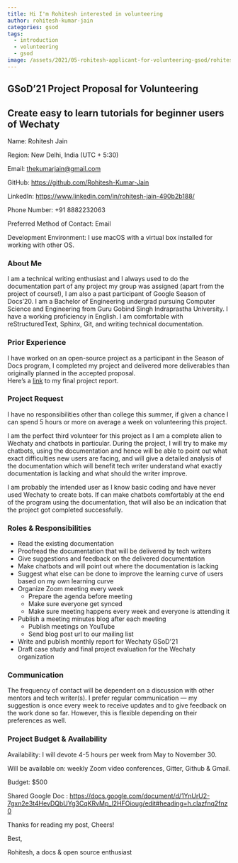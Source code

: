 ```yaml
---
title: Hi I'm Rohitesh interested in volunteering
author: rohitesh-kumar-jain
categories: gsod
tags:
  - introduction
  - volunteering
  - gsod
image: /assets/2021/05-rohitesh-applicant-for-volunteering-gsod/rohitesh.webp
---
```


## GSoD’21 Project Proposal for Volunteering

## Create easy to learn tutorials for beginner users of Wechaty

Name: Rohitesh Jain

Region: New Delhi, India (UTC + 5:30)

Email: thekumarjain@gmail.com

GitHub: <https://github.com/Rohitesh-Kumar-Jain>

LinkedIn: <https://www.linkedin.com/in/rohitesh-jain-490b2b188/>

Phone Number: +91 8882232063

Preferred Method of Contact: Email

Development Environment: I use macOS with a virtual box installed for working with other OS.

### About Me

I am a technical writing enthusiast and I always used to do the documentation part of any project my group was assigned (apart from the project of course!), I am also a past participant of Google Season of Docs’20. I am a Bachelor of Engineering undergrad pursuing Computer Science and Engineering from Guru Gobind Singh Indraprastha University. I have a working proficiency in English. I am comfortable with reStructuredText, Sphinx, Git, and writing technical documentation.

### Prior Experience

I have worked on an open-source project as a participant in the Season of Docs program, I completed my project and delivered more deliverables than originally planned in the accepted proposal.  
Here’s a [link](https://docs.google.com/document/d/1B_lCimD17SrCLdynABlCiNGapFlmrhpry94Am5taS0g) to my final project report.

### Project Request

I have no responsibilities other than college this summer, if given a chance I can spend 5 hours or more on average a week on volunteering this project.

I am the perfect third volunteer for this project as I am a complete alien to Wechaty and chatbots in particular. During the project, I will try to make my chatbots, using the documentation and hence will be able to point out what exact difficulties new users are facing, and will give a detailed analysis of the documentation which will benefit tech writer understand what exactly documentation is lacking and what should the writer improve.

I am probably the intended user as I know basic coding and have never used Wechaty to create bots. If can make chatbots comfortably at the end of the program using the documentation, that will also be an indication that the project got completed successfully.

### Roles & Responsibilities

- Read the existing documentation
- Proofread the documentation that will be delivered by tech writers
- Give suggestions and feedback on the delivered documentation
- Make chatbots and will point out where the documentation is lacking
- Suggest what else can be done to improve the learning curve of users based on my own learning curve
- Organize Zoom meeting every week
  - Prepare the agenda before meeting
  - Make sure everyone get synced
  - Make sure meeting happens every week and everyone is attending it
- Publish a meeting minutes blog after each meeting
  - Publish meetings on YouTube
  - Send blog post url to our mailing list
- Write and publish monthly report for Wechaty GSoD'21
- Draft case study and final project evaluation for the Wechaty organization

### Communication

The frequency of contact will be dependent on a discussion with other mentors and tech writer(s). I prefer regular communication — my suggestion is once every week to receive updates and to give feedback on the work done so far. However, this is flexible depending on their preferences as well.

### Project Budget & Availability

Availability: I will devote 4-5 hours per week from May to November 30.

Will be available on: weekly Zoom video conferences, Gitter, Github & Gmail.

Budget: $500

Shared Google Doc : <https://docs.google.com/document/d/1YnUrU2-7gxn2e3t4HevDQbUYg3CqKRvMp_l2HFOioug/edit#heading=h.clazfnq2fnz0>

Thanks for reading my post, Cheers!

Best,

Rohitesh, a docs & open source enthusiast
